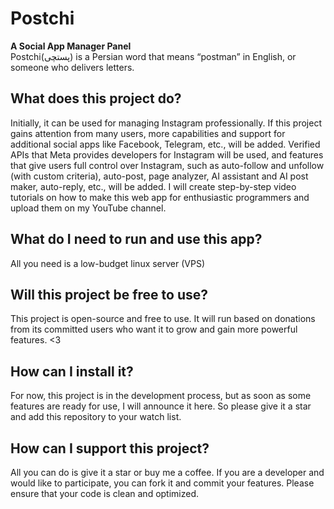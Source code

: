 # Postchi
**A Social App Manager Panel**  
Postchi(پستچی) is a Persian word that means “postman” in English, or someone who delivers letters.

## What does this project do?
Initially, it can be used for managing Instagram professionally. If this project gains attention from many users, more capabilities and support for additional social apps like Facebook, Telegram, etc., will be added. Verified APIs that Meta provides developers for Instagram will be used, and features that give users full control over Instagram, such as auto-follow and unfollow (with custom criteria), auto-post, page analyzer, AI assistant and AI post maker, auto-reply, etc., will be added. I will create step-by-step video tutorials on how to make this web app for enthusiastic programmers and upload them on my YouTube channel.

## What do I need to run and use this app?
All you need is a low-budget linux server (VPS)

## Will this project be free to use?
This project is open-source and free to use. It will run based on donations from its committed users who want it to grow and gain more powerful features. <3

## How can I install it?
For now, this project is in the development process, but as soon as some features are ready for use, I will announce it here. So please give it a star and add this repository to your watch list.

## How can I support this project?
All you can do is give it a star or buy me a coffee.
If you are a developer and would like to participate, you can fork it and commit your features. Please ensure that your code is clean and optimized.
